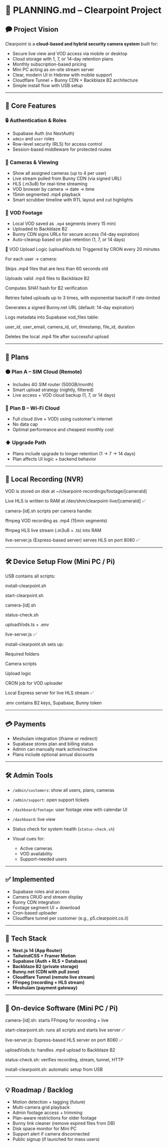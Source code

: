 # 📌 PLANNING.md – Clearpoint Project

## 🗭 Project Vision

Clearpoint is a **cloud-based and hybrid security camera system** built for:

* Secure live view and VOD access via mobile or desktop
* Cloud storage with 1, 7, or 14-day retention plans
* Monthly subscription-based pricing
* Mini PC acting as on-site stream server
* Clear, modern UI in Hebrew with mobile support
* Cloudflare Tunnel + Bunny CDN + Backblaze B2 architecture
* Simple install flow with USB setup

---

## 🔑 Core Features

### 🔒 Authentication & Roles

* Supabase Auth (no NextAuth)
* `admin` and `user` roles
* Row-level security (RLS) for access control
* Session-based middleware for protected routes

### 🎥 Cameras & Viewing

* Show all assigned cameras (up to 4 per user)
* Live stream pulled from Bunny CDN (via signed URL)
* HLS (.m3u8) for real-time streaming
* VOD browser by camera → date → time
* 15min segmented .mp4 playback
* Smart scrubber timeline with RTL layout and cut highlights

### 📁 VOD Footage

* Local VOD saved as `.mp4` segments (every 15 min)
* Uploaded to Backblaze B2
* Bunny CDN signs URLs for secure access (14-day expiration)
* Auto-cleanup based on plan retention (1, 7, or 14 days)

📄 VOD Upload Logic (uploadVods.ts)
Triggered by CRON every 20 minutes

For each user → camera:

Skips .mp4 files that are less than 60 seconds old

Uploads valid .mp4 files to Backblaze B2

Computes SHA1 hash for B2 verification

Retries failed uploads up to 3 times, with exponential backoff if rate-limited

Generates a signed Bunny.net URL (default: 14-day expiration)

Logs metadata into Supabase vod\_files table:

user\_id, user\_email, camera\_id, url, timestamp, file\_id, duration

Deletes the local .mp4 file after successful upload

---

## 🧠 Plans

### 🟠 Plan A – SIM Cloud (Remote)

* Includes 4G SIM router (500GB/month)
* Smart upload strategy (nightly, filtered)
* Live access + VOD cloud backup (1, 7, or 14 days)

### 🔵 Plan B – Wi-Fi Cloud

* Full cloud (live + VOD) using customer's internet
* No data cap
* Optimal performance and cheapest monthly cost

### ⬆️ Upgrade Path

* Plans include upgrade to longer retention (1 → 7 → 14 days)
* Plan affects UI logic + backend behavior

---

## 📍 Local Recording (NVR)

VOD is stored on disk at \~/clearpoint-recordings/footage/\[cameraId]

Live HLS is written to RAM at /dev/shm/clearpoint-live/\[cameraId] ✅

camera-\[id].sh scripts per camera handle:

ffmpeg VOD recording as .mp4 (15min segments)

ffmpeg HLS live stream (.m3u8 + .ts) into RAM

live-server.js (Express-based server) serves HLS on port 8080 ✅

---

## 🛠️ Device Setup Flow (Mini PC / Pi)

USB contains all scripts:

install-clearpoint.sh

start-clearpoint.sh

camera-\[id].sh

status-check.sh

uploadVods.ts + .env

live-server.js ✅

install-clearpoint.sh sets up:

Required folders

Camera scripts

Upload logic

CRON job for VOD uploader

Local Express server for live HLS stream ✅

.env contains B2 keys, Supabase, Bunny token

---

## 💳 Payments

* Meshulam integration (iframe or redirect)
* Supabase stores plan and billing status
* Admin can manually mark active/inactive
* Plans include optional annual discounts

---

## 🛠 Admin Tools

* `/admin/customers`: show all users, plans, cameras
* `/admin/support`: open support tickets
* `/dashboard/footage`: user footage view with calendar UI
* `/dashboard`: live view
* Status check for system health (`status-check.sh`)
* Visual cues for:

  * Active cameras
  * VOD availability
  * Support-needed users

---

## ✅ Implemented

* Supabase roles and access
* Camera CRUD and stream display
* Bunny CDN integration
* Footage segment UI + download
* Cron-based uploader
* Cloudflare tunnel per customer (e.g., p5.clearpoint.co.il)

---

## 🧱 Tech Stack

* **Next.js 14 (App Router)**
* **TailwindCSS + Framer Motion**
* **Supabase (Auth + RLS + Database)**
* **Backblaze B2 (private storage)**
* **Bunny.net (CDN with pull zone)**
* **Cloudflare Tunnel (remote live stream)**
* **FFmpeg (recording + HLS stream)**
* **Meshulam (payment gateway)**

---

## 🧪 On-device Software (Mini PC / Pi)

camera-\[id].sh: starts FFmpeg for recording + live

start-clearpoint.sh: runs all scripts and starts live server ✅

live-server.js: Express-based HLS server on port 8080 ✅

uploadVods.ts: handles .mp4 upload to Backblaze B2

status-check.sh: verifies recording, stream, tunnel, HTTP

install-clearpoint.sh: automatic setup from USB

---

## 💡 Roadmap / Backlog

* Motion detection + tagging (future)
* Multi-camera grid playback
* Admin footage access + trimming
* Plan-aware restrictions for older footage
* Bunny link cleaner (remove expired files from DB)
* Disk space monitor for Mini PC
* Support alert if camera disconnected
* Public signup (if launched for mass users)
